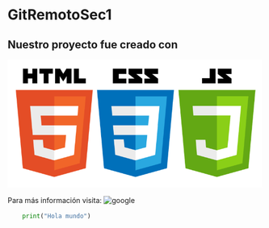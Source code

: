 # GitRemotoSec1

<!-- Cargar una imagen -->
## Nuestro proyecto fue creado con 
![Logos de lenguajes](/lenguajes.png)

<!-- URL para más información -->

Para más información visita: ![google](https://google.cl)

```python
    print("Hola mundo")
```